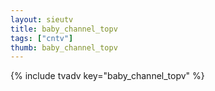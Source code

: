 ```yaml
--- 
layout: sieutv
title: baby_channel_topv
tags: ["cntv"]
thumb: baby_channel_topv
---
```

{% include tvadv key="baby_channel_topv" %}
